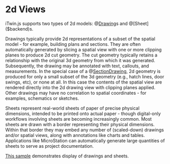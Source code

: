 # 2d Views

iTwin.js supports two types of 2d models: @[Drawing]($backend)s and @[Sheet]($backend)s.

Drawings typically provide 2d representations of a subset of the spatial model - for example, building plans and sections. They are often automatically generated by slicing a spatial view with one or more clipping planes to produce 2d cut geometry. The cut geometry typically retains a relationship with the original 3d geometry from which it was generated. Subsequently, the drawing may be annotated with text, callouts, and measurements. In the special case of a @[SectionDrawing]($backend), 2d geometry is produced for only a small subset of the 3d geometry (e.g., hatch lines, door swings, etc), or none at all. In this case the contents of the spatial view are rendered directly into the 2d drawing view with clipping planes applied. Other drawings may have no correlation to spatial coordinates - for examples, schematics or sketches.

Sheets represent real-world sheets of paper of precise physical dimensions, intended to be printed onto actual paper - though digital-only workflows involving sheets are becoming increasingly common. Most sheets are drawn with a border representing their physical dimensions. Within that border they may embed any number of (scaled-down) drawings and/or spatial views, along with annotations like charts and tables. Applications like MicroStation can automatically generate large quantities of sheets to serve as project documentation.

[This sample](https://www.itwinjs.org/sample-showcase/?group=Viewer&sample=viewer-only-2d-sample&imodel=House+Sample) demonstrates display of drawings and sheets.
